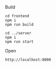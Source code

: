 Build
```
cd frontend
npm i
npm run build

cd ../server
npm i
npm run start
```
Open
```
http://localhost:8000
```